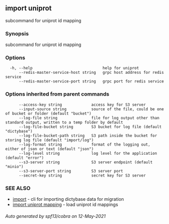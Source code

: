 ## import uniprot

subcommand for uniprot id mapping

### Synopsis

subcommand for uniprot id mapping

### Options

```
  -h, --help                               help for uniprot
      --redis-master-service-host string   grpc host address for redis service
      --redis-master-service-port string   grpc port for redis service
```

### Options inherited from parent commands

```
      --access-key string             access key for S3 server
      --input-source string           source of the file, could be one of bucket or folder (default "bucket")
      --log-file string               file for log output other than standard output, written to a temp folder by default
      --log-file-bucket string        S3 bucket for log file (default "dictybase")
      --log-file-bucket-path string   S3 path inside the bucket for storing log file (default "import/log")
      --log-format string             format of the logging out, either of json or text (default "json")
      --log-level string              log level for the application (default "error")
      --s3-server string              S3 server endpoint (default "minio")
      --s3-server-port string         S3 server port
      --secret-key string             secret key for S3 server
```

### SEE ALSO

* [import](import.md)	 - cli for importing dictybase data for migration
* [import uniprot mapping](import_uniprot_mapping.md)	 - load uniprot id mappings

###### Auto generated by spf13/cobra on 12-May-2021
